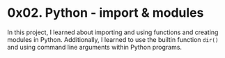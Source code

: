 # 0x02. Python - import & modules
In this project, I learned about importing and using functions and creating modules in Python. Additionally, I learned to use the builtin function `dir()` and using command line arguments within Python programs.
